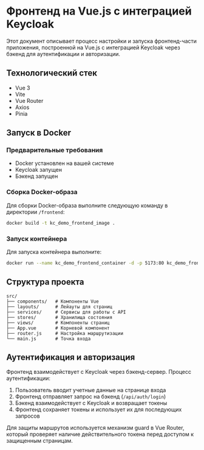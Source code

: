 # Фронтенд на Vue.js с интеграцией Keycloak

Этот документ описывает процесс настройки и запуска фронтенд-части приложения, построенной на Vue.js с интеграцией Keycloak через бэкенд для аутентификации и авторизации.

## Технологический стек

- Vue 3
- Vite
- Vue Router
- Axios
- Pinia

## Запуск в Docker

### Предварительные требования

- Docker установлен на вашей системе
- Keycloak запущен
- Бэкенд запущен

### Сборка Docker-образа

Для сборки Docker-образа выполните следующую команду в директории `/frontend`:

```bash
docker build -t kc_demo_frontend_image .
```

### Запуск контейнера

Для запуска контейнера выполните:

```bash
docker run --name kc_demo_frontend_container -d -p 5173:80 kc_demo_frontend_image
```

## Структура проекта

```
src/
├── components/   # Компоненты Vue
├── layouts/      # Лейауты для страниц
├── services/     # Сервисы для работы с API
├── stores/       # Хранилища состояния
├── views/        # Компоненты страниц
├── App.vue       # Корневой компонент
├── router.js     # Настройка маршрутизации
└── main.js       # Точка входа
```

## Аутентификация и авторизация

Фронтенд взаимодействует с Keycloak через бэкенд-сервер. Процесс аутентификации:

1. Пользователь вводит учетные данные на странице входа
2. Фронтенд отправляет запрос на бэкенд (`/api/auth/login`)
3. Бэкенд взаимодействует с Keycloak и возвращает токены
4. Фронтенд сохраняет токены и использует их для последующих запросов

Для защиты маршрутов используется механизм guard в Vue Router, который проверяет наличие действительного токена перед доступом к защищенным страницам.
